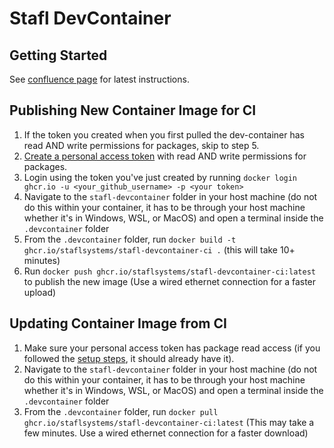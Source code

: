 # Stafl DevContainer

## Getting Started

See [confluence page](https://staflsystems.atlassian.net/wiki/spaces/EM/pages/196673537/Stafl+DevContainer) for latest instructions.

## Publishing New Container Image for CI

1. If the token you created when you first pulled the dev-container has read AND write permissions for packages, skip to step 5.
2. [Create a personal access token](https://docs.github.com/en/authentication/keeping-your-account-and-data-secure/creating-a-personal-access-token) with read AND write permissions for packages.
3. Login using the token you've just created by running `docker login ghcr.io -u <your_github_username> -p <your token>`
4. Navigate to the `stafl-devcontainer` folder in your host machine (do not do this within your container, it has to be through your host machine whether it's in Windows, WSL, or MacOS) and open a terminal inside the `.devcontainer` folder
5. From the `.devcontainer` folder, run `docker build -t ghcr.io/staflsystems/stafl-devcontainer-ci .` (this will take 10+ minutes)
6. Run `docker push ghcr.io/staflsystems/stafl-devcontainer-ci:latest` to publish the new image (Use a wired ethernet connection for a faster upload)

## Updating Container Image from CI

1. Make sure your personal access token has package read access (if you followed the [setup steps](https://staflsystems.atlassian.net/wiki/spaces/EM/pages/196673537/Stafl+DevContainer), it should already have it).
2. Navigate to the `stafl-devcontainer` folder in your host machine (do not do this within your container, it has to be through your host machine whether it's in Windows, WSL, or MacOS) and open a terminal inside the `.devcontainer` folder
3. From the `.devcontainer` folder, run `docker pull ghcr.io/staflsystems/stafl-devcontainer-ci:latest` (This may take a few minutes. Use a wired ethernet connection for a faster download)

